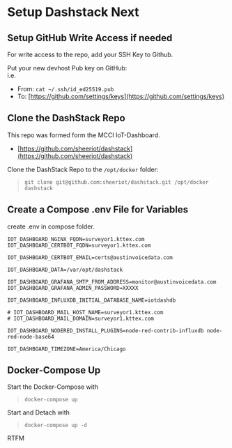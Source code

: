 # Setup Dashstack Next

## Setup GitHub Write Access if needed

For write access to the repo, add your SSH Key to Github.

Put your new devhost Pub key on GitHub:\
i.e.

* From: `cat ~/.ssh/id_ed25519.pub`
* To: [https://github.com/settings/keys](https://github.com/settings/keys)

## Clone the DashStack Repo

This repo was formed form the MCCI IoT-Dashboard.

* [https://github.com/sheeriot/dashstack](https://github.com/sheeriot/dashstack)

Clone the DashStack Repo to the `/opt/docker` folder:

>`git clone git@github.com:sheeriot/dashstack.git /opt/docker dashstack`

## Create a Compose .env File for Variables

create .env in compose folder.

    IOT_DASHBOARD_NGINX_FQDN=surveyor1.kttex.com
    IOT_DASHBOARD_CERTBOT_FQDN=surveyor1.kttex.com

    IOT_DASHBOARD_CERTBOT_EMAIL=certs@austinvoicedata.com

    IOT_DASHBOARD_DATA=/var/opt/dashstack
    
    IOT_DASHBOARD_GRAFANA_SMTP_FROM_ADDRESS=monitor@austinvoicedata.com
    IOT_DASHBOARD_GRAFANA_ADMIN_PASSWORD=XXXXX

    IOT_DASHBOARD_INFLUXDB_INITIAL_DATABASE_NAME=iotdashdb

    # IOT_DASHBOARD_MAIL_HOST_NAME=surveyor1.kttex.com
    # IOT_DASHBOARD_MAIL_DOMAIN=surveyor1.kttex.com

    IOT_DASHBOARD_NODERED_INSTALL_PLUGINS=node-red-contrib-influxdb node-red-node-base64

    IOT_DASHBOARD_TIMEZONE=America/Chicago

## Docker-Compose Up

Start the Docker-Compose with

> `docker-compose up`

Start and Detach with

> `docker-compose up -d`

RTFM
